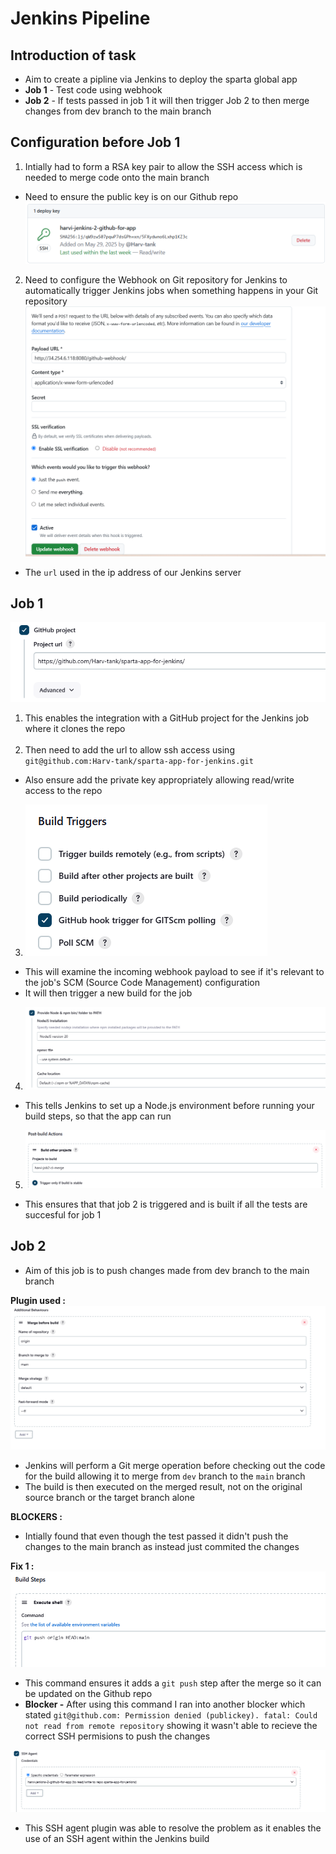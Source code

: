 # Jenkins Pipeline

## Introduction of task
- Aim to create a pipline via Jenkins to deploy the sparta global app
- **Job 1** -  Test code using webhook
- **Job 2** -  If tests passed in job 1 it will then trigger Job 2 to then merge changes from dev branch to the main branch

## Configuration before Job 1
1.  Intially had to form a RSA key pair to allow the SSH access which is needed to merge code onto the main branch
- Need to ensure the public key is on our Github repo 
![alt text](image.png)

2. Need to configure the Webhook on Git repository for Jenkins to automatically trigger Jenkins jobs when something happens in your Git repository
![alt text](image-1.png)
- The ```url``` used in the ip address of our Jenkins server 

## Job 1
![alt text](image-2.png)
1. This enables the integration with a GitHub project for the Jenkins job where it clones the repo <br> <br>
2. Then need to add the url to allow ssh access using ```git@github.com:Harv-tank/sparta-app-for-jenkins.git``` 
- Also ensure add the private key appropriately allowing read/write access to the repo

3. ![alt text](image-3.png) 
- This will examine the incoming webhook payload to see if it's relevant to the job's SCM (Source Code Management) configuration
- It will then trigger a new build for the job

4. ![alt text](image-4.png)
- This tells Jenkins to set up a Node.js environment before running your build steps, so that the app can run

5. ![alt text](image-5.png)
- This ensures that that job 2 is triggered and is built if all the tests are succesful for job 1

## Job 2

- Aim of this job is to push changes made from dev branch to the main branch

**Plugin used :**
![alt text](image-6.png)
- Jenkins will perform a Git merge operation before checking out the code for the build allowing it to merge from ```dev``` branch to the ```main``` branch 
- The build is then executed on the merged result, not on the original source branch or the target branch alone

**BLOCKERS :**
- Intially found that even though the test passed it didn't push the changes to the main branch as instead just commited the changes

**Fix 1 :** 
![alt text](image-7.png) 
- This command ensures it adds a ```git push``` step after the merge so it can be updated on the Github repo
- **Blocker -** After using this command I ran into another blocker which stated ```git@github.com: Permission denied (publickey). fatal: Could not read from remote repository``` showing it wasn't able to recieve the correct SSH permisions to push the changes

![alt text](image-8.png)
- This SSH agent plugin was able to resolve the problem as it enables the use of an SSH agent within the Jenkins build